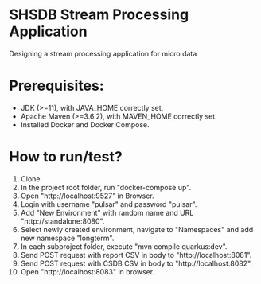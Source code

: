 # SHSDB Stream Processing Application
Designing a stream processing application for micro data

# Prerequisites:
- JDK (>=11), with JAVA_HOME correctly set.
- Apache Maven (>=3.6.2), with MAVEN_HOME correctly set.
- Installed Docker and Docker Compose.

# How to run/test?

1. Clone.
2. In the project root folder, run "docker-compose up".
3. Open "http://localhost:9527" in Browser.
4. Login with username "pulsar" and password "pulsar".
5. Add "New Environment" with random name and URL "http://standalone:8080".
6. Select newly created environment, navigate to "Namespaces" and add new namespace "longterm".
7. In each subproject folder, execute "mvn compile quarkus:dev".
8. Send POST request with report CSV in body to "http://localhost:8081".
9. Send POST request with CSDB CSV in body to "http://localhost:8082".
10. Open "http://localhost:8083" in browser.
